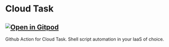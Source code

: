 # Cloud Task
[![Open in Gitpod](https://gitpod.io/button/open-in-gitpod.svg)](https://gitpod.io/#https://github.com/sidxdev/cloudtask)
---
Github Action for Cloud Task. Shell script automation in your IaaS of choice.
